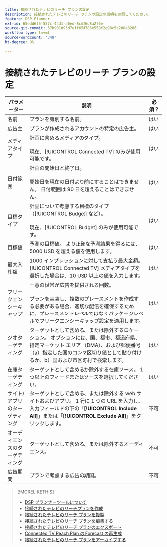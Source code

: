 ```yaml
---
title: 接続されたテレビのリーチ プランの設定
description: 接続されたテレビのリーチ プランの設定の説明を参照してください。
feature: DSP Planner
exl-id: 65edd6f5-557c-44d1-a0ed-8cd26d8a2f6e
source-git-commit: 37b901093d7eff65d783e558f2e98c5d288a8286
workflow-type: tm+mt
source-wordcount: '348'
ht-degree: 0%

---
```


# 接続されたテレビのリーチ プランの設定

| パラメーター | 説明 | 必須？ |
| --- | --- | --- |
| 名前 | プランを識別する名前。 | はい |
| 広告主 | プランが作成されるアカウントの特定の広告主。 | はい |
| メディアタイプ | 計画に含めるメディアのタイプ。<br><br> 現在、[!UICONTROL Connected TV] のみが使用可能です。 | はい |
| 日付範囲 | 計画の開始日と終了日。<br><br> 開始日を現在の日付より前にすることはできません。 日付範囲は 90 日を超えることはできません。 | はい |
| 目標タイプ | 計画について考慮する目標のタイプ（[!UICONTROL Budget] など）。<br><br> 現在、[!UICONTROL Budget] のみが使用可能です。 | はい |
| 目標値 | 予測の目標値。 より正確な予測結果を得るには、5000 USD を超える値を使用します。 | はい |
| 最大入札額 | 1000 インプレッションに対して支払う最大金額。 [!UICONTROL Connected TV] メディアタイプを選択した場合は、10 USD 以上の値を入力します。 | はい |
| フリークエンシーキャップ | 一意の世帯が広告を提供される回数。<br><br> プランを実装し、複数のプレースメントを作成する必要がある場合、適切な配信を確保するために、プレースメントレベルではなくパッケージレベルでフリークエンシーキャップ設定を適用します。 | はい |
| ジオターゲティング | ターゲットとして含める、または除外するロケーション。 オプションには、国、都市、都道府県、指定マーケット エリア （DMA）、および郵便番号（a）指定した国のコンマ区切り値として貼り付けるか、b）国および市区町村で検索します。 | はい |
| 在庫ターゲティング | ターゲットとして含めるか除外する在庫ソース。 1 つ以上のフィードまたはソースを選択してください。 | はい |
| サイト/アプリのターゲティング | ターゲットとして含める、または除外する web サイトおよびアプリ。 1 行に 1 つの URL を入力し、入力フィールドの下の「**[!UICONTROL Include All]**」または「**[!UICONTROL Exclude All]**」をクリックします。 | 不可 |
| オーディエンスのターゲティング | ターゲットとして含める、または除外するオーディエンス。 | 不可 |
| 広告期間 | プランで考慮する広告の期間。 | 不可 |

>[!MORELIKETHIS]
>
>* [DSP プランナーツールについて ](planner-about.md)
>* [ 接続されたテレビのリーチプランを作成 ](planner-create.md)
>* [ 接続されたテレビのリーチ プランを複製 ](planner-duplicate.md)
>* [ 接続されたテレビのリーチ プランを編集する ](planner-edit.md)
>* [ 接続されたテレビのリーチ プランのエクスポート ](planner-export.md)
>* [Connected TV Reach Plan の Forecast の再生成 ](planner-forecast.md)
>* [ 接続されたテレビのリーチ プランをアーカイブする ](planner-archive.md)
